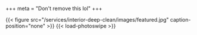 +++
meta = "Don't remove this lol"
+++

{{< figure src="/services/interior-deep-clean/images/featured.jpg" caption-position="none" >}} {{< load-photoswipe >}}
